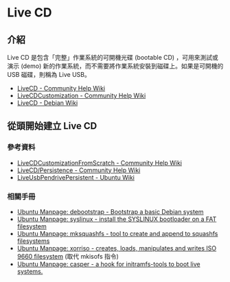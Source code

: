 # Live CD

## 介紹

Live CD 是包含「完整」作業系統的可開機光碟 (bootable CD) ，可用來測試或演示 (demo) 新的作業系統，而不需要將作業系統安裝到磁碟上。如果是可開機的 USB 磁碟，則稱為 Live USB。

* [LiveCD - Community Help Wiki](https://help.ubuntu.com/community/LiveCD)
* [LiveCDCustomization - Community Help Wiki](https://help.ubuntu.com/community/LiveCDCustomization)
* [LiveCD - Debian Wiki](https://wiki.debian.org/LiveCD)

## 從頭開始建立 Live CD

### 參考資料

* [LiveCDCustomizationFromScratch - Community Help Wiki](https://help.ubuntu.com/community/LiveCDCustomizationFromScratch)
* [LiveCD/Persistence - Community Help Wiki](https://help.ubuntu.com/community/LiveCD/Persistence)
* [LiveUsbPendrivePersistent - Ubuntu Wiki](https://wiki.ubuntu.com/LiveUsbPendrivePersistent)

### 相關手冊

* [Ubuntu Manpage: debootstrap - Bootstrap a basic Debian system](http://manpages.ubuntu.com/manpages/xenial/en/man8/debootstrap.8.html)
* [Ubuntu Manpage: syslinux - install the SYSLINUX bootloader on a FAT filesystem](http://manpages.ubuntu.com/manpages/xenial/en/man1/syslinux.1.html)
* [Ubuntu Manpage: mksquashfs - tool to create and append to squashfs filesystems](http://manpages.ubuntu.com/manpages/xenial/en/man1/mksquashfs.1.html)
* [Ubuntu Manpage: xorriso  -  creates,  loads, manipulates and writes ISO 9660 filesystem](http://manpages.ubuntu.com/manpages/xenial/en/man1/xorriso.1.html) (取代 mkisofs 指令)
* [Ubuntu Manpage: casper - a hook for initramfs-tools to boot live systems.](http://manpages.ubuntu.com/manpages/xenial/en/man7/casper.7.html)
